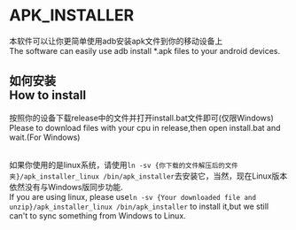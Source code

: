 APK_INSTALLER
===

本软件可以让你更简单使用adb安装apk文件到你的移动设备上 <br>
The software can easily use adb install *.apk files to your android devices. <br>

如何安装 <br>
How to install
---

按照你的设备下载release中的文件并打开install.bat文件即可(仅限Windows) <br>
Please to download files with your cpu in release,then open install.bat and wait.(For Windows) <br>
 <br>

如果你使用的是linux系统，请使用`ln -sv {你下载的文件解压后的文件夹}/apk_installer_linux /bin/apk_installer`去安装它，当然，现在Linux版本依然没有与Windows版同步功能. <br>
If you are using linux, please use`ln -sv {Your downloaded file and unzip}/apk_installer_linux /bin/apk_installer` to install it,but we still can't to sync something from Windows to Linux.